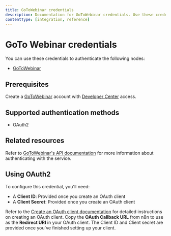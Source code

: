 ```yaml
---
title: GoToWebinar credentials
description: Documentation for GoToWebinar credentials. Use these credentials to authenticate GoToWebinar in n8n, a workflow automation platform.
contentType: [integration, reference]
---
```


# GoTo Webinar credentials

You can use these credentials to authenticate the following nodes:

- [GoToWebinar](/integrations/builtin/app-nodes/n8n-nodes-base.gotowebinar.md)

## Prerequisites

Create a [GoToWebinar](https://www.goto.com/webinar) account with [Developer Center](https://developer.goto.com/) access.

## Supported authentication methods

- OAuth2

## Related resources

Refer to [GoToWebinar's API documentation](https://developer.goto.com/GoToWebinarV2) for more information about authenticating with the service.

## Using OAuth2

To configure this credential, you'll need:

- A **Client ID**: Provided once you create an OAuth client
- A **Client Secret**: Provided once you create an OAuth client

Refer to the [Create an OAuth client documentation](https://developer.goto.com/guides/Get%20Started/02_HOW_createClient/) for detailed instructions on creating an OAuth client. Copy the **OAuth Callback URL** from n8n to use as the **Redirect URI** in your OAuth client. The Client ID and Client secret are provided once you've finished setting up your client.

